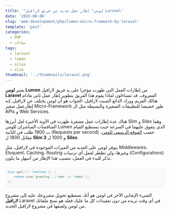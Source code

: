 ```yaml
---
title: '"لومن" إطار عمل جديد من فريق لارافيل Laravel'
date: '2015-08-06'
slug: 'web-development/php/lumen-micro-framwork-by-laravel'
template: 'post'
categories:
  - PHP
  - مقالات
tags:
  - laravel
  - lumen
  - silex
  - slim
thumbnail: '../thumbnails/laravel.png'
---
```


يعتبر **لومن Lumen** من إطارات العمل التي ظهرت مؤخرا على يد فريق لارافيل **Laravel** المعروف. قد تتساءلون لماذا يقوم هذا الفريق بتطوير إطار عمل ثاني مادام هنالك الفريم وورك الدائع الصيت لارافيل، الجواب هو أن لومن يختلف عن لارافيل، إنه إطارعمل صغير Micro-Framework طور خصيصا للتطبيقات الصغيرة والبسيطة مثل ال APIs و Web Services.

هناك عدة إطارات عمل مصغرة ظهرت في الآونة الأخيرة لعل أبرزها Slim و Silex وهما المنافسات المباشران للومن Lumen الذي يتفوق عليهما في السرعة حيث يستطيع القيام ب 1900 طلب في الثانية (Requests per second) حسب [الموقع الرسمي للومن](http://lumen.laravel.com/)، مقابل 1800 ل **Slim 3** و 1000 ل **Silex**.

يتوفر لومن على العديد من الميزات الموجودة في لارافيل، مثل Middlewares، Eloquent، Caching، Routing وغيرها، ولن تظطر لعمل أي ترتيبات (Configurations) تذكر للبدء في العمل، تنصيب هذا الإطار من أسهل ما يكون.

[![Lumen micro framwork Views](../images/Capture-d’écran-2015-08-06-à-22.34.18.png)](../images/Capture-d’écran-2015-08-06-à-22.34.18.png)

الشيء الإيجابي الآخر في لومن هو أنك تستطيع تحويل مشروعك عليه إلى مشروع **لارافيل** Laravel في أي وقت تريده من دون تعقيدات كل ما عليك فعله هو نسخ ملفاتك من لومن ولصقها في مشروع لارافيل الجديد.
